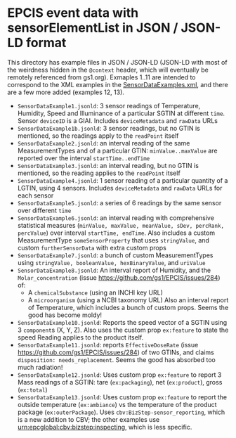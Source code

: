 # EPCIS event data with sensorElementList in JSON / JSON-LD format

This directory has example files in JSON / JSON-LD  (JSON-LD with most of the weirdness hidden in the `@context` header, which will eventually be remotely referenced from gs1.org).
Exmaples 1..11 are intended to correspond to the XML examples in the [SensorDataExamples.xml](../../XML/WithErrorDeclaration/SensorDataExamples.xml), and there are a few more added (examples 12, 13).

- `SensorDataExample1.jsonld`:
   3 sensor readings of Temperature, Humidity, Speed and Illuminance of a particular SGTIN at different `time`. Sensor `deviceID` is a GIAI. Includes `deviceMetadata` and `rawData` URLs
- `SensorDataExample1b.jsonld`:
   3 sensor readings, but no GTIN is mentioned, so the readings apply to the `readPoint` itself
- `SensorDataExample2.jsonld`:
   an interval reading of the same MeasurementTypes and of a particular GTIN:
   `minValue..maxValue` are reported over the interval `startTime..endTime`
- `SensorDataExample3.jsonld`:
   an interval reading, but no GTIN is mentioned, so the reading applies to the `readPoint` itself
- `SensorDataExample4.jsonld`:
   1 sensor reading of a particular quantity of a LGTIN, using 4 sensors. Includes `deviceMetadata` and `rawData` URLs for each sensor
- `SensorDataExample5.jsonld`:
   a series of 6 readings by the same sensor over different `time`
- `SensorDataExample6.jsonld`:
   an interval reading with comprehensive statistical measures (`minValue, maxValue, meanValue, sDev, percRank, percValue`) over interval `startTime, endTime`.
   Also includes a custom MeasurementType `someSensorProperty` that uses `stringValue`, and custom `furtherSensorData` with extra custom props
- `SensorDataExample7.jsonld`:
   a bunch of custom MeasurementTypes using `stringValue, booleanValue, hexBinaryValue`, and `uriValue`
- `SensorDataExample8.jsonld`:
   An interval report of Humidity, and the `Molar_concentration` (issue https://github.com/gs1/EPCIS/issues/284) of:
   - A `chemicalSubstance` (using an INCHI key URL)
   - A `microorganism` (using a NCBI taxonomy URL)
   Also an interval report of Temperature, which includes a bunch of custom props.
   Seems the good has become moldy!
- `SensorDataExample10.jsonld`:
   Reports the speed vector of a SGTIN using 3 `component`s (X, Y, Z).
   Also uses the custom prop `ex:feature` to state the speed Reading applies to the product itself.
- `SensorDataExample11.jsonld`:
   reports `EffectiveDoseRate` (issue https://github.com/gs1/EPCIS/issues/284) of two GTINs, 
   and claims `disposition: needs_replacement`.
   Seems the good has absorbed too much radiation!
- `SensorDataExample12.jsonld`:
   Uses custom prop `ex:feature` to report 3 Mass readings of a SGTIN:
   tare (`ex:packaging`), net (`ex:product`), gross (`ex:total`)
- `SensorDataExample13.jsonld`:
   Uses custom prop `ex:feature` to report the outside temperature (`ex:ambiance`) vs the temperature of the product package (`ex:outerPackage`).
   Uses `cbv:BizStep-sensor_reporting`, which is a new addition to CBV; the other examples use <urn:epcglobal:cbv:bizstep:inspecting>, which is less specific.
